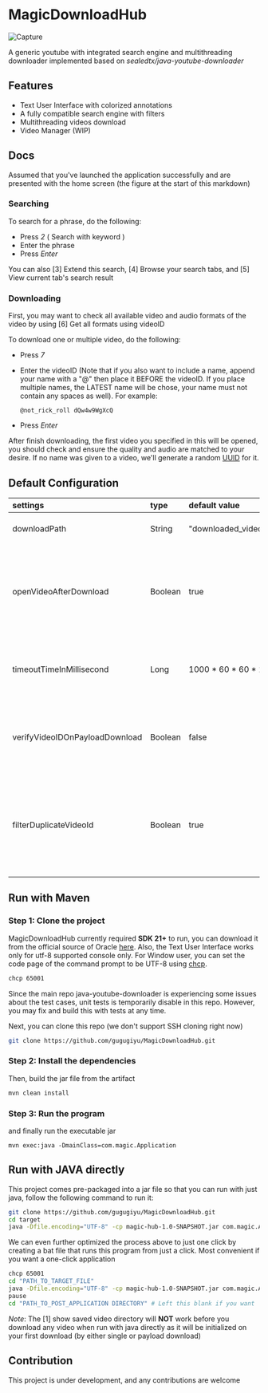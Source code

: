 # MagicDownloadHub

![Capture](https://github.com/gugugiyu/MagicDownloadHub/assets/106458387/c3a87a04-1552-4383-af65-567b98d26de2)



A generic youtube with integrated search engine and multithreading downloader implemented based on *sealedtx/java-youtube-downloader*

## Features

- Text User Interface with colorized annotations
- A fully compatible search engine with filters
- Multithreading videos download
- Video Manager (WIP)

## Docs

Assumed that you've launched the application successfully and are presented with the home screen (the figure at the start of this markdown)

### Searching

To search for a phrase, do the following:

- Press *2* ( Search with keyword )
- Enter the phrase
- Press *Enter*

You can also [3] Extend this search, [4] Browse your search tabs, and [5] View current tab's search result

### Downloading

First, you may want to check all available video and audio formats of the video by using [6] Get all formats using videoID

To download one or multiple video, do the following:

- Press *7*

- Enter the videoID (Note that if you also want to include a name, append your name with a "@" then place it BEFORE the videoID. If you place multiple names, the LATEST name will be chose, your name must not contain any spaces as well). For example:

  ``@not_rick_roll dQw4w9WgXcQ``

- Press *Enter*

After finish downloading, the first video you specified in this will be opened, you should check and ensure the quality and audio are matched to your desire. If no name was given to a video, we'll generate a random [UUID](https://en.wikipedia.org/wiki/Universally_unique_identifier) for it.

## Default Configuration
| settings                       | type    | default value       | description                                                  |
| :----------------------------- | :------ | :------------------ | :----------------------------------------------------------- |
| downloadPath                   | String  | "downloaded_videos" | The root download path                                       |
| openVideoAfterDownload         | Boolean | true                | For single video download only. Auto open up the video (if supported) when downloaded |
| timeoutTimeInMillisecond       | Long    | 1000 * 60 * 60 * 12 | Timeout time of a downloading thread if takes too long       |
| verifyVideoIDOnPayloadDownload | Boolean | false               | Verify if that videoId is existed or not. Useful to make sure you enter valid id |
| filterDuplicateVideoId         | Boolean | true                | Filter out duplicate videoId in your payload. Disable to download a video multiple times |

## Run with Maven

### Step 1: Clone the project

MagicDownloadHub currently required **SDK 21+** to run, you can download it from the official source of Oracle [here](https://www.oracle.com/java/technologies/downloads/). Also, the Text User Interface works only for utf-8 supported console only. For Window user, you can set the code page of the command prompt to be UTF-8 using [chcp](https://learn.microsoft.com/en-us/windows-server/administration/windows-commands/chcp).

```sh
chcp 65001
```

Since the main repo java-youtube-downloader is experiencing some issues about the test cases, unit tests is temporarily disable in this repo. However, you may fix and build this with tests at any time.

Next, you can clone this repo (we don't support SSH cloning right now)

```sh
git clone https://github.com/gugugiyu/MagicDownloadHub.git
```
### Step 2: Install the dependencies

Then, build the jar file from the artifact

```sh
mvn clean install
```

### Step 3: Run the program

and finally run the executable jar

```shell
mvn exec:java -DmainClass=com.magic.Application
```

## Run with JAVA directly

This project comes pre-packaged into a jar file so that you can run with just java, follow the following command to run it:

```sh
git clone https://github.com/gugugiyu/MagicDownloadHub.git
cd target
java -Dfile.encoding="UTF-8" -cp magic-hub-1.0-SNAPSHOT.jar com.magic.Application
```

We can even further optimized the process above to just one click by creating a bat file that runs this program from just a click. Most convenient if you want a one-click application

```sh
chcp 65001
cd "PATH_TO_TARGET_FILE"
java -Dfile.encoding="UTF-8" -cp magic-hub-1.0-SNAPSHOT.jar com.magic.Application
pause
cd "PATH_TO_POST_APPLICATION DIRECTORY" # Left this blank if you want
```

*Note*: The [1] show saved video directory will **NOT** work before you download any video when run with java directly as it will be initialized on your first download (by either single or payload download) 

## Contribution

This project is under development, and any contributions are welcome
